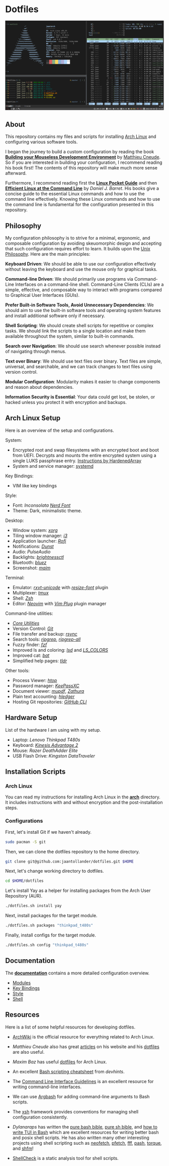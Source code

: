 # Dotfiles
![](./docs/images/desktop.png)


## About
This repository contains my files and scripts for installing [Arch Linux](https://archlinux.org/) and configuring various software tools.

I began the journey to build a custom configuration by reading the book [**Building your Mouseless Development Environment**](https://themouseless.dev/) by [Matthieu Cneude](https://github.com/Phantas0s). So if you are interested in building your configuration, I recommend reading his book first! The contents of this repository will make much more sense afterward.

Furthermore, I recommend reading first the [**Linux Pocket Guide**](https://linuxpocketguide.com/) and then [**Efficient Linux at the Command Line**](https://efficientlinux.com/) by *Daniel J. Barret*. His books give a concise guide to the essential Linux commands and how to use the command line effectively. Knowing these Linux commands and how to use the command line is fundamental for the configuration presented in this repository. 


## Philosophy
My configuration philosophy is to strive for a minimal, ergonomic, and composable configuration by avoiding skeuomorphic design and accepting that such configuration requires effort to learn. It builds upon the [Unix Philosophy](https://en.wikipedia.org/wiki/Unix_philosophy). Here are the main principles:

**Keyboard Driven**: We should be able to use our configuration effectively without leaving the keyboard and use the mouse only for graphical tasks.

**Command-line Driven**: We should primarily use programs via Command-Line Interfaces on a command-line shell. Command-Line Clients (CLIs) are a simple, effective, and composable way to interact with programs compared to Graphical User Interfaces (GUIs).

**Prefer Built-in Software Tools, Avoid Unnecessary Dependencies**: We should aim to use the built-in software tools and operating system features and install additional software only if necessary.

**Shell Scripting**: We should create shell scripts for repetitive or complex tasks. We should link the scripts to a single location and make them available throughout the system, similar to built-in commands.

**Search over Navigation**: We should use search whenever possible instead of navigating through menus.

**Text over Binary**: We should use text files over binary. Text files are simple, universal, and searchable, and we can track changes to text files using version control.

**Modular Configuration**: Modularity makes it easier to change components and reason about dependencies.

**Information Security is Essential**: Your data could get lost, be stolen, or hacked unless you protect it with encryption and backups.


## Arch Linux Setup
Here is an overview of the setup and configurations. 

System:

- Encrypted root and swap filesystems with an encrypted boot and boot from UEFI. Decrypts and mounts the entire encrypted system using a single LUKS passphrase entry. [Instructions by HardenedArray](https://gist.github.com/HardenedArray/ee3041c04165926fca02deca675effe1)
- System and service manager: [systemd](https://systemd.io/)

Key Bindings: 

- VIM like key bindings

Style: 

- Font: *Inconsolata* [*Nerd Font*](https://www.nerdfonts.com/) 
- Theme: Dark, minimalistic theme.

Desktop:

- Window system: [*xorg*](https://www.x.org/)
- Tiling window manager: [*i3*](https://i3wm.org/)
- Application launcher: [*Rofi*](https://github.com/davatorium/rofi)
- Notifications: [*Dunst*](https://dunst-project.org/)
- Audio: *PulseAudio*
- Backlights: [*brightnessctl*](https://github.com/Hummer12007/brightnessctl)
- Bluetooth: [*bluez*](http://www.bluez.org/)
- Screenshot: [*maim*](https://github.com/naelstrof/maim)

Terminal:

- Emulator: [*rxvt-unicode*](https://wiki.archlinux.org/title/rxvt-unicode) with [*resize-font*](https://github.com/simmel/urxvt-resize-font) plugin
- Multiplexer: [*tmux*](https://github.com/tmux/tmux)
- Shell: [*Zsh*](https://wiki.archlinux.org/title/zsh)
- Editor: [*Neovim*](https://neovim.io/) with [*Vim Plug*](https://github.com/junegunn/vim-plug) plugin manager

Command-line utilities: 

- [*Core Utilities*](https://wiki.archlinux.org/title/Core_utilities)
- Version Control: [*Git*](https://git-scm.com/)
- File transfer and backup: [*rsync*](https://rsync.samba.org/)
- Search tools: [*ripgrep*](https://github.com/BurntSushi/ripgrep), [*ripgrep-all*](https://github.com/phiresky/ripgrep-all)
- Fuzzy finder: [*fzf*](https://github.com/junegunn/fzf)
- Improved ls and coloring: [*lsd*](https://github.com/Peltoche/lsd) and [*LS_COLORS*](https://github.com/trapd00r/LS_COLORS)
- Improved cat: [*bat*](https://github.com/sharkdp/bat)
- Simplified help pages: [*tldr*](https://tldr.sh/)

Other tools:

- Process Viewer: [*htop*](https://htop.dev/)
- Password manager: [*KeePassXC*](https://keepassxc.org)
- Document viewer: [*mupdf*](https://mupdf.com/), [*Zathura*](https://pwmt.org/projects/zathura/)
- Plain text accounting: [*hledger*](https://hledger.org/)
- Hosting Git repositories: [*GitHub CLI*](https://cli.github.com/)


## Hardware Setup
List of the hardware I am using with my setup.

- Laptop: *Lenovo Thinkpad T480s*
- Keyboard: [*Kinesis Advantage 2*](https://kinesis-ergo.com/keyboards/advantage2-keyboard/)
- Mouse: *Razer DeathAdder Elite*
- USB Flash Drive: *Kingston DataTraveler*


## Installation Scripts
### Arch Linux
You can read my instructions for installing Arch Linux in the [**arch**](./arch) directory. It includes instructions with and without encryption and the post-installation steps.

### Configurations 
First, let's install Git if we haven't already.

```bash
sudo pacman -S git
```

Then, we can clone the dotfiles repository to the home directory. 

```bash
git clone git@github.com:jaantollander/dotfiles.git $HOME
```

Next, let's change working directory to dotfiles.

```bash
cd $HOME/dotfiles
```

Let's install Yay as a helper for installing packages from the Arch User Repository (AUR).

```bash
./dotfiles.sh install yay
```

Next, install packages for the target module.

```bash
./dotfiles.sh packages "thinkpad_t480s"
```

Finally, install configs for the target module.

```bash
./dotfiles.sh config "thinkpad_t480s"
```


## Documentation
The [**documentation**](./docs) contains a more detailed configuration overview.

- [Modules](./docs/modules.md)
- [Key Bindings](./docs/key-bindings.md)
- [Style](./docs/style.md)
- [Shell](./docs/shell.md)


## Resources
Here is a list of some helpful resources for developing dotfiles.

- [ArchWiki](https://wiki.archlinux.org/) is the official resource for everything related to Arch Linux.

- *Matthieu Cneude* also has great [articles](https://thevaluable.dev/) on his website and his [dotfiles](https://github.com/Phantas0s/.dotfiles) are also useful. 

- *Maxim Baz* has useful [dotfiles](https://github.com/maximbaz/dotfiles) for Arch Linux.

- An excellent [Bash scripting cheatsheet](https://devhints.io/bash) from *devhints*.

- The [Command Line Interface Guidelines](https://clig.dev/) is an excellent resource for writing command-line interfaces.

- We can use [Argbash](https://argbash.io/) for adding command-line arguments to Bash scripts.

- The [xsh](https://github.com/sgleizes/xsh) framework provides conventions for managing shell configuration consistently.

- *Dylanaraps* has written the [pure bash bible](https://github.com/dylanaraps/pure-bash-bible), [pure sh bible](https://github.com/dylanaraps/pure-sh-bible), and [how to write TUI in Bash](https://github.com/dylanaraps/writing-a-tui-in-bash) which are excellent resources for writing better bash and posix shell scripts. He has also written many other interesting projects using shell scripting such as [neofetch](https://github.com/dylanaraps/neofetch), [pfetch](https://github.com/dylanaraps/pfetch), [fff](https://github.com/dylanaraps/fff), [pash](https://github.com/dylanaraps/pash), [torque](https://github.com/dylanaraps/torque), and [shfm](https://github.com/dylanaraps/shfm/)!

- [ShellCheck](https://github.com/koalaman/shellcheck) is a static analysis tool for shell scripts.
